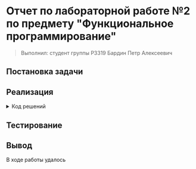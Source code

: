 # Отчет по лабораторной работе №2 по предмету "Функциональное программирование"

> Выполнил: студент группы P3319 Бардин Петр Алексеевич

## Постановка задачи

## Реализация

<details>
  <summary>Код решений</summary>
</details>

## Тестирование

## Вывод

В ходе работы удалось
